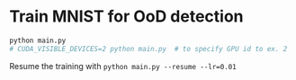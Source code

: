 # Train MNIST for OoD detection


```bash
python main.py 
# CUDA_VISIBLE_DEVICES=2 python main.py  # to specify GPU id to ex. 2
```

Resume the training with `python main.py --resume --lr=0.01`
